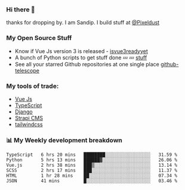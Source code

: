 ### Hi there 👋

thanks for dropping by.
I am Sandip. I build stuff at [@Pixeldust](github.com/pixeldust-in/)

###  **My Open Source Stuff**

 - Know if Vue Js version 3 is released -  [isvue3readyyet](https://github.com/sandiprb/isvue3readyyet)
 - A bunch of Python scripts to get stuff done 💤 💤 [stuff](https://github.com/sandiprb/stuff)
 - See all your starred Github repositories at one single place [github-telescope](https://github.com/sandiprb/github-telescope)



###  **My tools of trade:**
 - [Vue Js](https://github.com/vuejs/vue/)
 - [TypeScript](https://github.com/microsoft/TypeScript)
 - [Django](github.com/django/django)
 - [Strapi CMS](github.com/strapi/strapi)
 - [tailwindcss](https://github.com/tailwindlabs/tailwindcss)


###  📊 **My Weekly development breakdown**
<!--START_SECTION:waka-->

```text
TypeScript   6 hrs 20 mins   ████████░░░░░░░░░░░░░░░░░   31.59 %
Python       5 hrs 13 mins   ██████▓░░░░░░░░░░░░░░░░░░   26.06 %
Vue.js       2 hrs 38 mins   ███▒░░░░░░░░░░░░░░░░░░░░░   13.14 %
SCSS         2 hrs 17 mins   ███░░░░░░░░░░░░░░░░░░░░░░   11.37 %
HTML         1 hr 28 mins    ██░░░░░░░░░░░░░░░░░░░░░░░   07.34 %
JSON         41 mins         █░░░░░░░░░░░░░░░░░░░░░░░░   03.46 %
```

<!--END_SECTION:waka-->
